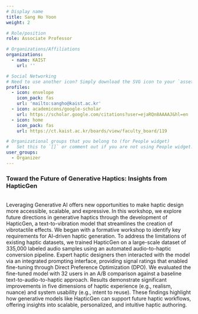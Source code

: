 ```yaml
---
# Display name
title: Sang Ho Yoon
weight: 2

# Role/position
role: Associate Professor

# Organizations/Affiliations
organizations:
  - name: KAIST
    url: ''

# Social Networking
# Need to use another icon? Simply download the SVG icon to your `assets/media/icons/` folder.
profiles:
  - icon: envelope
    icon_pack: fas
    url: 'mailto:sangho@kaist.ac.kr'
  - icon: academicons/google-scholar
    url: https://scholar.google.com/citations?user=ejaRQn8AAAAJ&hl=en
  - icon: home
    icon_pack: fas
    url: https://ct.kaist.ac.kr/boards/view/faculty_board/119

# Organizational groups that you belong to (for People widget)
#   Set this to `[]` or comment out if you are not using People widget.
user_groups:
  - Organizer
---
```


### Toward the Future of Generative Haptics: Insights from HapticGen
<br>
Leveraging Generative AI offers new opportunities to make haptic design more accessible, scalable, and expressive. In this workshop, we explore future directions in generative haptics through the development of HapticGen, a text-to-vibration model that streamlines the creation of vibrotactile effects. We began with a formative workshop to identify key requirements for AI-driven haptic generation. To address the limitations of existing haptic datasets, we trained HapticGen on a large-scale dataset of 335,000 labeled audio samples using an automated audio-to-haptic conversion pipeline. Expert haptic designers then interacted with the model via an integrated prompting interface, providing signal ratings that enabled fine-tuning through Direct Preference Optimization (DPO). We evaluated the fine-tuned model with 32 users in an A/B comparison against a baseline text-to-audio-to-haptic approach. Results demonstrate significant improvements in five dimensions of haptic experience (e.g., realism, nuance) and system usability (e.g., intent to reuse). These findings highlight how generative models like HapticGen can support future haptic workflows, offering insights into scalable, personalized, and intuitive haptic authoring. 